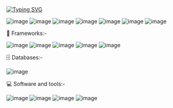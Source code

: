 <!--
**ARMIS2111/ARMIS2111** is a ✨ _special_ ✨ repository because its `README.md` (this file) appears on your GitHub profile.

Here are some ideas to get you started:

- 🔭 I’m currently working on ...
- 🌱 I’m currently learning ...
- 👯 I’m looking to collaborate on ...
- 🤔 I’m looking for help with ...
- 💬 Ask me about ...
- 📫 How to reach me: ...
- 😄 Pronouns: ...
- ⚡ Fun fact: ...
-->
[![Typing SVG](https://readme-typing-svg.demolab.com/?lines=Hi+there+👋;I+am+Archit+Mishra;A+student+of+B.Tech+3rd+Year;Welcome+tomy+GitHub+profile)](https://git.io/typing-svg)
<!-- 
[![Typing SVG](https://readme-typing-svg.demolab.com/?lines=First+line+of+text;Second+line+of+text)](https://git.io/typing-svg)
👨‍💻 Languages:-<br/> -->

![image](https://user-images.githubusercontent.com/101886753/231696184-c3a5b2bc-6ba6-45fd-b31f-4684b640eac0.png) ![image](https://user-images.githubusercontent.com/101886753/231696211-3af974fd-207d-4994-8b83-5be8f91f31e9.png) ![image](https://user-images.githubusercontent.com/101886753/231696242-4bcd3e01-b30f-4631-83ac-c13739873f77.png) ![image](https://user-images.githubusercontent.com/101886753/231696262-a3a70846-c760-4a95-abcd-074bdc96b0d3.png) ![image](https://user-images.githubusercontent.com/101886753/231696281-5cbefe72-2b99-4022-a1d2-a48350ce3f32.png) ![image](https://user-images.githubusercontent.com/101886753/231696305-b4b48f8c-4ea0-43f7-8043-461e00f7160d.png) ![image](https://user-images.githubusercontent.com/101886753/231696325-c0bceba2-6ad8-4e4b-a225-c038c5b131fb.png)


🧰 Frameworks:-<br/>

![image](https://user-images.githubusercontent.com/101886753/231696513-be517ad7-57eb-4c52-9379-6e321efd0a8c.png) ![image](https://user-images.githubusercontent.com/101886753/231696540-a4f15561-aac0-4721-8468-a75d96eeb965.png) ![image](https://user-images.githubusercontent.com/101886753/231696566-2f49dd4e-1e75-4744-be3c-392672ba26e0.png) ![image](https://user-images.githubusercontent.com/101886753/231696621-2de0bb53-1b2d-4bed-ba2e-f7dcdaf6fdf2.png)
![image](https://user-images.githubusercontent.com/101886753/231696697-26f371f5-3ace-43c0-9d8b-d7bb8724742f.png) 

🗄️ Databases:-<br>

![image](https://user-images.githubusercontent.com/101886753/231696924-30215c5b-6540-4a89-aaaa-29231d5af17a.png)



💻 Software and tools:-<br />

![image](https://user-images.githubusercontent.com/101886753/231697101-3978f109-3fc3-4e98-8354-892ca059dca0.png) ![image](https://user-images.githubusercontent.com/101886753/231697116-23f1e653-46bd-4550-81e6-c786a8e766a4.png) ![image](https://user-images.githubusercontent.com/101886753/231697145-542ff9c2-a4bb-4f50-84c0-58948e74e1a2.png) ![image](https://user-images.githubusercontent.com/101886753/231697158-360d7627-e9fd-4274-afff-8d37222f8d81.png)






